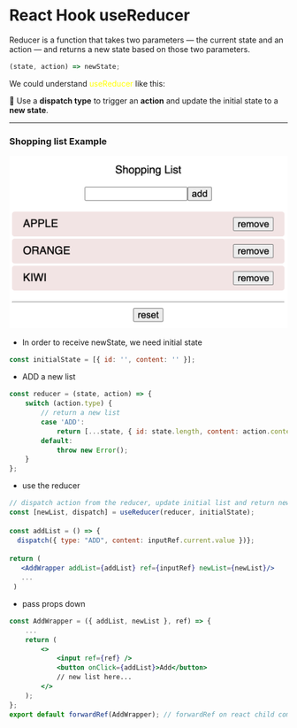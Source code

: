 # React Hook useReducer

Reducer is a function that takes two parameters — the current state and an action — and returns a new state based on those two parameters.

```jsx
(state, action) => newState;
```

We could understand <span style='color:yellow'>useReducer</span> like this:

🦋 Use a **dispatch type** to trigger an **action** and update the initial state to a **new state**.

<hr />

### Shopping list Example

<img src='./image/useReducer.png'>

- In order to receive newState, we need initial state

```jsx
const initialState = [{ id: '', content: '' }];
```

- ADD a new list

```jsx
const reducer = (state, action) => {
	switch (action.type) {
		// return a new list
		case 'ADD':
			return [...state, { id: state.length, content: action.content }];
		default:
			throw new Error();
	}
};
```

- use the reducer

```jsx
// dispatch action from the reducer, update initial list and return new list
const [newList, dispatch] = useReducer(reducer, initialState);

const addList = () => {
  dispatch({ type: "ADD", content: inputRef.current.value })};

return (
   <AddWrapper addList={addList} ref={inputRef} newList={newList}/>
   ...
 )
```

- pass props down

```jsx
const AddWrapper = ({ addList, newList }, ref) => {
	...
	return (
		<>
			<input ref={ref} />
			<button onClick={addList}>Add</button>
			// new list here...
		</>
	);
};
export default forwardRef(AddWrapper); // forwardRef on react child component
```
